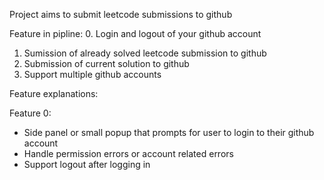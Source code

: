 Project aims to submit leetcode submissions to github

Feature in pipline:
0. Login and logout of your github account
1. Sumission of already solved leetcode submission to github
2. Submission of current solution to github
3. Support multiple github accounts

Feature explanations:

Feature 0:
- Side panel or small popup that prompts for user to login to their github account
- Handle permission errors or account related errors
- Support logout after logging in
